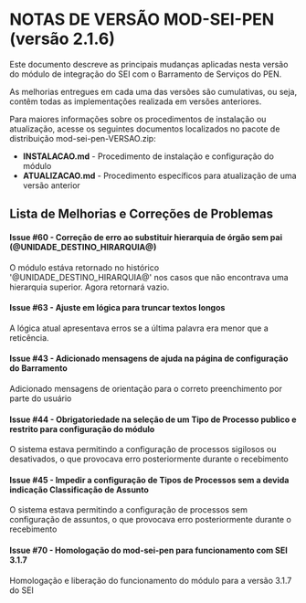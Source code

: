 # NOTAS DE VERSÃO MOD-SEI-PEN (versão 2.1.6)

Este documento descreve as principais mudanças aplicadas nesta versão do módulo de integração do SEI com o Barramento de Serviços do PEN. 

As melhorias entregues em cada uma das versões são cumulativas, ou seja, contêm todas as implementações realizada em versões anteriores.

Para maiores informações sobre os procedimentos de instalação ou atualização, acesse os seguintes documentos localizados no pacote de distribuição mod-sei-pen-VERSAO.zip:

* **INSTALACAO.md** - Procedimento de instalação e configuração do módulo
* **ATUALIZACAO.md** - Procedimento específicos para atualização de uma versão anterior


## Lista de Melhorias e Correções de Problemas

#### Issue #60 - Correção de erro ao substituir hierarquia de órgão sem pai (@UNIDADE_DESTINO_HIRARQUIA@)

O módulo estáva retornado no histórico '@UNIDADE_DESTINO_HIRARQUIA@' nos casos que não encontrava uma hierarquia superior. Agora retornará vazio.


#### Issue #63 - Ajuste em lógica para truncar textos longos

A lógica atual apresentava erros se a última palavra era menor que a reticência.


#### Issue #43 - Adicionado mensagens de ajuda na página de configuração do Barramento

Adicionado mensagens de orientação para o correto preenchimento por parte do usuário


#### Issue #44 - Obrigatoriedade na seleção de um Tipo de Processo publico e restrito para configuração do módulo

O sistema estava permitindo a configuração de processos sigilosos ou desativados, o que provocava erro posteriormente durante o recebimento


#### Issue #45 - Impedir a configuração de Tipos de Processos sem a devida indicação Classificação de Assunto

O sistema estava permitindo a configuração de processos sem configuração de assuntos, o que provocava erro posteriormente durante o recebimento

#### Issue #70 - Homologação do mod-sei-pen para funcionamento com SEI 3.1.7

Homologação e liberação do funcionamento do módulo para a versão 3.1.7 do SEI